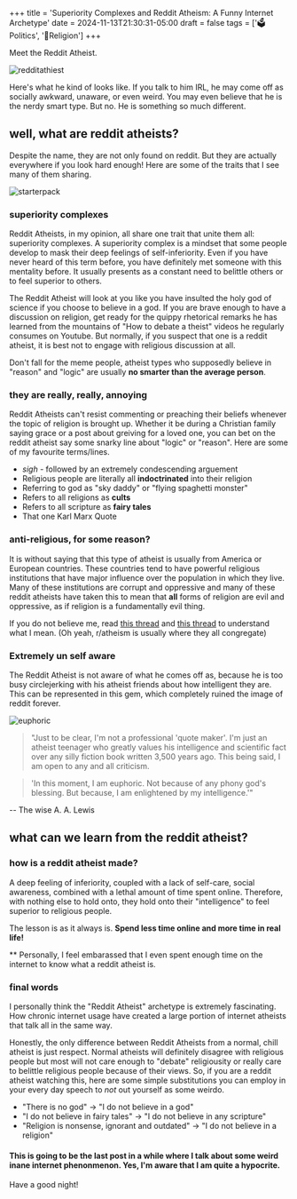 +++
title = 'Superiority Complexes and Reddit Atheism: A Funny Internet Archetype'
date = 2024-11-13T21:30:31-05:00
draft = false
tags = ['🗳️Politics', '🛐Religion']
+++


Meet the Reddit Atheist.

![redditathiest](/pics/beautifulatheist.jpg)

Here's what he kind of looks like. If you talk to him IRL, he may come off as socially awkward, unaware, or even weird. You may even believe that he is the nerdy smart type. But no. He is something so much different.

## well, what are reddit atheists?

Despite the name, they are not only found on reddit. But they are actually everywhere if you look hard enough! Here are some of the traits that I see many of them sharing.

![starterpack](/pics/starterpack.jpg)

### superiority complexes

Reddit Atheists, in my opinion, all share one trait that unite them all: superiority complexes. A superiority complex is a mindset that some people develop to mask their deep feelings of self-inferiority. Even if you have never heard of this term before, you have definitely met someone with this mentality before. It usually presents as a constant need to belittle others or to feel superior to others.

The Reddit Atheist will look at you like you have insulted the holy god of science if you choose to believe in a god. If you are brave enough to have a discussion on religion, get ready for the quippy rhetorical remarks he has learned from the mountains of "How to debate a theist" videos he regularly consumes on Youtube. But normally, if you suspect that one is a reddit atheist, it is best not to engage with religious discussion at all.

Don't fall for the meme people, atheist types who supposedly believe in "reason" and "logic" are usually **no smarter than the average person**.

### they are really, really, annoying

Reddit Atheists can't resist commenting or preaching their beliefs whenever the topic of religion is brought up. Whether it be during a Christian family saying grace or a post about greiving for a loved one, you can bet on the reddit atheist say some snarky line about "logic" or "reason". Here are some of my favourite terms/lines.

- *sigh* - followed by an extremely condescending arguement
- Religious people are literally all **indoctrinated** into their religion
- Referring to god as "sky daddy" or "flying spaghetti monster"
- Refers to all religions as **cults**
- Refers to all scripture as **fairy tales**
- That one Karl Marx Quote

### anti-religious, for some reason?

It is without saying that this type of atheist is usually from America or European countries. These countries tend to have powerful religious institutions that have major influence over the population in which they live. Many of these institutions are corrupt and oppressive and many of these reddit atheists have taken this to mean that **all** forms of religion are evil and oppressive, as if religion is a fundamentally evil thing.

If you do not believe me, read [this thread](https://www.reddit.com/r/atheism/comments/1gpuibv/religion_needs_to_be_eradicated/) and [this thread](https://www.reddit.com/r/atheism/comments/1gpys74/humanity_would_be_better_off_without_religion/) to understand what I mean. (Oh yeah, r/atheism is usually where they all congregate)

### Extremely un self aware

The Reddit Atheist is not aware of what he comes off as, because he is too busy circlejerking with his atheist friends about how intelligent they are. This can be represented in this gem, which completely ruined the image of reddit forever.

![euphoric](/pics/euphoric.png)

> "Just to be clear, I'm not a professional 'quote maker'. I'm just an atheist teenager who greatly values his intelligence and scientific fact over any silly fiction book written 3,500 years ago. This being said, I am open to any and all criticism.

> 'In this moment, I am euphoric. Not because of any phony god's blessing. But because, I am enlightened by my intelligence.'"

-- The wise A. A. Lewis

## what can we learn from the reddit atheist?

### how is a reddit atheist made?

A deep feeling of inferiority, coupled with a lack of self-care, social awareness, combined with a lethal amount of time spent online. Therefore, with nothing else to hold onto, they hold onto their "intelligence" to feel superior to religious people.

The lesson is as it always is. **Spend less time online and more time in real life!**

** Personally, I feel embarassed that I even spent enough time on the internet to know what a reddit atheist is.

### final words

I personally think the "Reddit Atheist" archetype is extremely fascinating. How chronic internet usage have created a large portion of internet atheists that talk all in the same way.

Honestly, the only difference between Reddit Atheists from a normal, chill atheist is just respect. Normal atheists will definitely disagree with religious people but most will not care enough to "debate" religiousity or really care to belittle religious people because of their views. So, if you are a reddit atheist watching this, here are some simple substitutions you can employ in your every day speech to *not* out yourself as some weirdo.

- "There is no god" → "I do not believe in a god"
- "I do not believe in fairy tales" →  "I do not believe in any scripture"
- "Religion is nonsense, ignorant and outdated" →  "I do not believe in a religion"

#### This is going to be the last post in a while where I talk about some weird inane internet phenonmenon. Yes, I'm aware that I am quite a hypocrite.

Have a good night!
